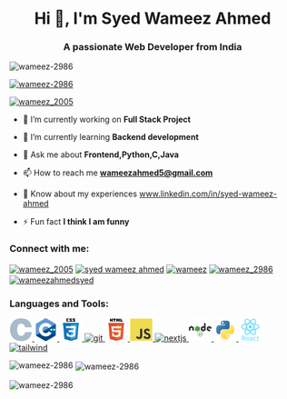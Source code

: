 <h1 align="center">Hi 👋, I'm Syed Wameez Ahmed</h1>
<h3 align="center">A passionate Web Developer from India</h3>

<p align="left"> <img src="https://komarev.com/ghpvc/?username=wameez-2986&label=Profile%20views&color=0e75b6&style=flat" alt="wameez-2986" /> </p>

<p align="left"> <a href="https://github.com/ryo-ma/github-profile-trophy"><img src="https://github-profile-trophy.vercel.app/?username=wameez-2986" alt="wameez-2986" /></a> </p>

<p align="left"> <a href="https://twitter.com/wameez_2005" target="blank"><img src="https://img.shields.io/twitter/follow/wameez_2005?logo=twitter&style=for-the-badge" alt="wameez_2005" /></a> </p>

- 🔭 I’m currently working on **Full Stack Project**

- 🌱 I’m currently learning **Backend development**

- 💬 Ask me about **Frontend,Python,C,Java**

- 📫 How to reach me **wameezahmed5@gmail.com**

- 📄 Know about my experiences www.linkedin.com/in/syed-wameez-ahmed

- ⚡ Fun fact **I think I am funny**

<h3 align="left">Connect with me:</h3>
<p align="left">
<a href="https://twitter.com/wameez_2005" target="blank"><img align="center" src="https://raw.githubusercontent.com/rahuldkjain/github-profile-readme-generator/master/src/images/icons/Social/twitter.svg" alt="wameez_2005" height="30" width="40" /></a>
<a href="www.linkedin.com/in/syed-wameez-ahmed" target="blank"><img align="center" src="https://raw.githubusercontent.com/rahuldkjain/github-profile-readme-generator/master/src/images/icons/Social/linked-in-alt.svg" alt="syed wameez ahmed" height="30" width="40" /></a>
<a href="https://fb.com/wameez" target="blank"><img align="center" src="https://raw.githubusercontent.com/rahuldkjain/github-profile-readme-generator/master/src/images/icons/Social/facebook.svg" alt="wameez" height="30" width="40" /></a>
<a href="https://instagram.com/wameez_2986" target="blank"><img align="center" src="https://raw.githubusercontent.com/rahuldkjain/github-profile-readme-generator/master/src/images/icons/Social/instagram.svg" alt="wameez_2986" height="30" width="40" /></a>
<a href="https://www.hackerrank.com/wameezahmedsyed" target="blank"><img align="center" src="https://raw.githubusercontent.com/rahuldkjain/github-profile-readme-generator/master/src/images/icons/Social/hackerrank.svg" alt="wameezahmedsyed" height="30" width="40" /></a>
</p>

<h3 align="left">Languages and Tools:</h3>
<p align="left"> <a href="https://www.cprogramming.com/" target="_blank" rel="noreferrer"> <img src="https://raw.githubusercontent.com/devicons/devicon/master/icons/c/c-original.svg" alt="c" width="40" height="40"/> </a> <a href="https://www.w3schools.com/cpp/" target="_blank" rel="noreferrer"> <img src="https://raw.githubusercontent.com/devicons/devicon/master/icons/cplusplus/cplusplus-original.svg" alt="cplusplus" width="40" height="40"/> </a> <a href="https://www.w3schools.com/css/" target="_blank" rel="noreferrer"> <img src="https://raw.githubusercontent.com/devicons/devicon/master/icons/css3/css3-original-wordmark.svg" alt="css3" width="40" height="40"/> </a> <a href="https://git-scm.com/" target="_blank" rel="noreferrer"> <img src="https://www.vectorlogo.zone/logos/git-scm/git-scm-icon.svg" alt="git" width="40" height="40"/> </a> <a href="https://www.w3.org/html/" target="_blank" rel="noreferrer"> <img src="https://raw.githubusercontent.com/devicons/devicon/master/icons/html5/html5-original-wordmark.svg" alt="html5" width="40" height="40"/> </a> <a href="https://developer.mozilla.org/en-US/docs/Web/JavaScript" target="_blank" rel="noreferrer"> <img src="https://raw.githubusercontent.com/devicons/devicon/master/icons/javascript/javascript-original.svg" alt="javascript" width="40" height="40"/> </a> <a href="https://nextjs.org/" target="_blank" rel="noreferrer"> <img src="https://cdn.worldvectorlogo.com/logos/nextjs-2.svg" alt="nextjs" width="40" height="40"/> </a> <a href="https://nodejs.org" target="_blank" rel="noreferrer"> <img src="https://raw.githubusercontent.com/devicons/devicon/master/icons/nodejs/nodejs-original-wordmark.svg" alt="nodejs" width="40" height="40"/> </a> <a href="https://www.python.org" target="_blank" rel="noreferrer"> <img src="https://raw.githubusercontent.com/devicons/devicon/master/icons/python/python-original.svg" alt="python" width="40" height="40"/> </a> <a href="https://reactjs.org/" target="_blank" rel="noreferrer"> <img src="https://raw.githubusercontent.com/devicons/devicon/master/icons/react/react-original-wordmark.svg" alt="react" width="40" height="40"/> </a> <a href="https://tailwindcss.com/" target="_blank" rel="noreferrer"> <img src="https://www.vectorlogo.zone/logos/tailwindcss/tailwindcss-icon.svg" alt="tailwind" width="40" height="40"/> </a> </p>

<p><img align="left" src="https://github-readme-stats.vercel.app/api/top-langs?username=wameez-2986&show_icons=true&locale=en&layout=compact" alt="wameez-2986" /></p>

<p>&nbsp;<img align="center" src="https://github-readme-stats.vercel.app/api?username=wameez-2986&show_icons=true&locale=en" alt="wameez-2986" /></p>

<p><img align="center" src="https://github-readme-streak-stats.herokuapp.com/?user=wameez-2986&" alt="wameez-2986" /></p>


<!--
**Wameez-2986/Wameez-2986** is a ✨ _special_ ✨ repository because its `README.md` (this file) appears on your GitHub profile.

Here are some ideas to get you started:

- 🔭 I’m currently working on ...
- 🌱 I’m currently learning ...
- 👯 I’m looking to collaborate on ...
- 🤔 I’m looking for help with ...
- 💬 Ask me about ...
- 📫 How to reach me: ...
- 😄 Pronouns: ...
- ⚡ Fun fact: ...
-->
